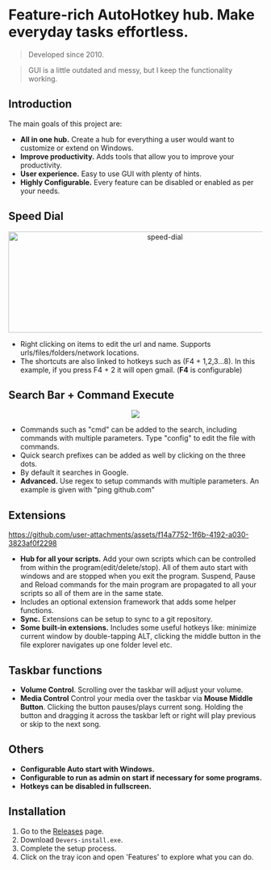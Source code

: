 # **Feature-rich AutoHotkey hub. Make everyday tasks effortless.**

>Developed since 2010.

>GUI is a little outdated and messy, but I keep the functionality working.

## Introduction

The main goals of this project are:
- **All in one hub.** Create a hub for everything a user would want to customize or extend on Windows.
- **Improve productivity.** Adds tools that allow you to improve your productivity.
- **User experience.** Easy to use GUI with plenty of hints. 
- **Highly Configurable.** Every feature can be disabled or enabled as per your needs.

## Speed Dial

<p align="center"><img width="605" height="200" alt="speed-dial" src="https://github.com/user-attachments/assets/71e23388-5573-477a-aec1-957653c55b70" /></p>

 - Right clicking on items to edit the url and name. Supports urls/files/folders/network locations.
 - The shortcuts are also linked to hotkeys such as (F4 + 1,2,3...8). In this example, if you press F4 + 2 it will open gmail. (**F4** is configurable)
 
## Search Bar + Command Execute

  <p align="center"><img src="https://i.imgur.com/iK5fRps.gif"></p>
  
  - Commands such as "cmd" can be added to the search, including commands with multiple parameters. Type "config" to edit the file with commands.
  - Quick search prefixes can be added as well by clicking on the three dots.
  - By default it searches in Google.
  - **Advanced.** Use regex to setup commands with multiple parameters. An example is given with "ping github.com"
  
## Extensions
    

https://github.com/user-attachments/assets/f14a7752-1f6b-4192-a030-3823af0f2298


  
- **Hub for all your scripts.** Add your own scripts which can be controlled from within the program(edit/delete/stop). All of them auto start with windows and are stopped when you exit the program. Suspend, Pause and Reload commands for the main program are propagated to all your scripts so all of them are in the same state.
- Includes an optional extension framework that adds some helper functions.
- **Sync.** Extensions can be setup to sync to a git repository.
- **Some built-in extensions.** Includes some useful hotkeys like: minimize current window by double-tapping ALT, clicking the middle button in the file explorer navigates up one folder level etc.

## Taskbar functions

- **Volume Control**. Scrolling over the taskbar will adjust your volume.
- **Media Control** Control your media over the taskbar via **Mouse Middle Button**. Clicking the button pauses/plays current song. Holding the button and dragging it across the taskbar left or right will play previous or skip to the next song.

## Others

- **Configurable Auto start with Windows.**
- **Configurable to run as admin on start if necessary for some programs.**
- **Hotkeys can be disabled in fullscreen.**

## Installation

1. Go to the [Releases](https://github.com/Riyusso/Devers/releases/tag/latest) page.
2. Download `Devers-install.exe`.
3. Complete the setup process.
4. Click on the tray icon and open 'Features' to explore what you can do.
